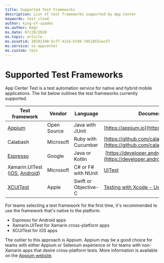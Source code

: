 ```yaml
---
title: Supported Test Frameworks
description: List of test frameworks supported by App Center
keywords: test cloud
author: king-of-spades
ms.author: kegr
ms.date: 07/29/2020
ms.topic: article
ms.assetid: 20291348-5cf7-421d-b7d9-7d518551ec57
ms.service: vs-appcenter
ms.custom: test
---
```


# Supported Test Frameworks

App Center Test is a test automation service for native and hybrid mobile applications. The list below outlines the test frameworks currently supported.

| Test framework | Vendor      | Language | Documentation & resources                |
| -------------- | ----------- | ---------|----------------------------------------- |
| [Appium](~/test-cloud/frameworks/appium/index.md) | Open Source | Java with JUnit | [https://appium.io](https://appium.io) |
| Calabash       | Microsoft   | Ruby with Cucumber | [https://github.com/calabash/calabash-ios](https://github.com/calabash/calabash-ios) |
| [Espresso](~/test-cloud/frameworks/espresso/index.md) | Google | Java or Kotlin | [https://developer.android.com/training/testing/espresso/](https://developer.android.com/training/testing/espresso/) |
| Xamarin.UITest ([iOS](~/test-cloud/frameworks/uitest/ios/index.md), [Android](~/test-cloud/frameworks/uitest/android/index.md)) | Microsoft | C# or F# with NUnit | [UITest](~/test-cloud/frameworks/uitest/index.md) |
| [XCUITest](~/test-cloud/frameworks/xcuitest/index.md) | Apple | Swift or Objective-C | [Testing with Xcode - User Interface Testing](https://developer.apple.com/library/content/documentation/DeveloperTools/Conceptual/testing_with_xcode/chapters/09-ui_testing.html) |

For teams selecting a test framework for the first time, it's recommended to use the framework that's native to the platform.

- Espresso for Android apps
- Xamarin.UITest for Xamarin cross-platform apps
- XCUITest for iOS apps

The outlier to this approach is Appium. Appium may be a good choice for teams with either Appium or Selenium experience or for teams with non-Xamarin apps that desire cross-platform tests. More information is available on the [Appium website](https://appium.io).
